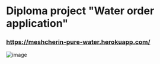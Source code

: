 # Diploma project "Water order application" 

### https://meshcherin-pure-water.herokuapp.com/
![image](https://user-images.githubusercontent.com/52915355/135285998-92dc5397-8e0f-4194-93a5-3c24cdd16b0a.png)
